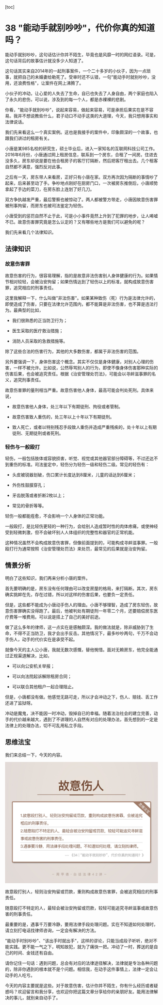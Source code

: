 [toc]
# 38 "能动手就别吵吵"，代价你真的知道吗？

能动手就别吵吵，这句话估计你并不陌生，毕竟也是风靡一时的网红语录。可是，这句话背后的故事估计就没多少人知道了。

这句话其实来自2014年的一起刑事案件，一个二十多岁的小伙子，因为一点琐事，就把自己的未婚妻给勒死了。受审时还不认错，一句"能动手时就别吵吵，没用，还浪费性格"，让案件在网上沸腾了。

小伙子的冲动，让心爱的人失去了生命，自已也失去了人身自由，两个家庭也陷入了永久的悲伤，可以说，涉及到的每一个人，都是赤裸裸的悲剧。

你看，"能动手就别吵吵"，说起来容易，做起来容易，可是承担后果实在是不容易。我并不想说教些什么，君子动口不动手这类的大道理，今天，我只想用事实和法律说话。

我们先来看这么一个真实案例。这也是我接手的案件中，印象颇深的一个故事，也跟我们讲过的租房有关。

小唐是某985名校的研究生，硕士毕业后，进入一家知名的互联网科技公司工作。2016年6月份，小唐通过网上租房信息，联系到一个房东，合租了一间房。住进去没多久，房东却说是要在他合租房子的客厅打隔断，然后把客厅租出去。几个租客自然都不满意，强烈反对此事。

之后有一天，房东带人来看房，正好只有小唐在家。双方再次因为隔断的事情吵了起来，后来甚至动了手。争吵地点刚好在厨房门口，一次被房东推倒后，小唐顺势拿起了手边的菜刀，在房东脸上连划了好几刀。

双方争执越发严重，最后警察也被惊动了。两人都被警方带走，小唐因故意伤害罪被刑事拘留，而房东也被司法鉴定为轻伤。

小唐受到的惩罚自然不止于此，可是小小事件竟然上升到了犯罪的地步，让人唏嘘不已。故意伤害罪究竟是怎么认定的？又有哪些地方是我们可以避免的呢？

我们先来看几个法律知识。

## 法律知识

### 故意伤害罪

故意伤害的行为，很容易理解，指的是故意非法伤害别人身体健康的行为。如果情节相对较轻，会被治安拘留；如果伤情达到了轻伤以上的标准，就构成故意伤害罪，追究相应的刑事责任。

这里我解释一下，什么叫做"非法伤害"。如果某种致伤（死）行为是法律允许的，即使造成了伤害，只要在法律允许范围内，都不能算是非法伤害，也不算是违法行为。最典型的比如，

* 我们很熟悉的正当防卫行为；

* 医生采取的医疗救治措施；

* 消防人员采取的急救措施等。

除了这些合法的伤害行为，其他的大多数伤害，都属于非法伤害的范围。

另外要强调一下，身体伤害这个概念。其实不仅仅是身体健康，对别人心理的伤害，一样不被允许。比如说，公然辱骂别人的行为，即使不像身体伤害那种实际的伤害后果，也会被追究责任。根据《治安管理处罚法》，可能会以寻衅滋事罪的名义，追究刑事责任。

故意伤害罪的量刑相当严重。故意伤害他人身体，最高可能会判处死刑。具体来说，

* 故意伤害他人身体，处三年以下有期徒刑、拘役或者管制。

* 故意伤害致人重伤的，处三年以上十年以下有期徒刑。

* 致人死亡，或者以特别残忍手段致人重伤并造成严重残疾的，处十年以上有期徒刑、无期徒刑或者死刑。

### 轻伤与一般殴打

轻伤，一般包括肢体或容貌损害，听觉、视觉或其他器官部分障碍等，不过还达不到重伤的标准。司法鉴定中，轻伤分为轻伤一级和轻伤二级。常见的轻伤有：

* 头皮被锐器划破，伤口累计长度达到8厘米，儿童的话达到6厘米；

* 外伤性鼓膜穿孔；

* 牙齿脱落或者折断2枚以上；

* 常见的骨折等等。

轻伤一般都能痊愈，不会影响一个人身体的正常功能。

一般殴打，是比轻伤更轻的一种行为，会给别人造成暂时性的肉体疼痛，或使神经受到轻微刺激，但不会破坏别人人体组织的完整性和器官的正常机能。

这种情况虽然不会构成故意伤害罪，但像前面提到的，可能构成寻衅滋事罪。一般殴打行为通常按照《治安管理处罚法》来处罚，最常见的后果就是治安拘留。

## 情景分析

明白了这些知识，我们再来分析小唐的案件。

首先要明确的是，房东没有任何理由可以改变房屋的格局，来打隔断。其次，房东确实挑衅在先，存在过错，所以对这样的伤害后果，也要负一定责任。

但是，这些都不能成为小唐动手伤人的理由。小唐不够理智，造成了房东轻伤，故意伤害罪确实没得跑了。最后，他被判处有期徒刑一年零二个月，还要赔偿房东医疗费等一堆费用。可以说是搭上了自己的美好前途。

做了这么多年的律师，这一点实在是感触颇深。我的做法就是，除非威胁到了生命，不得不正当防卫，我才会出手反击。其他情况下，最多吵吵两句，千万不会动手伤人，动手的代价实在是承受不起。

就像今天的主人公小唐，我就无数次感慨，替他惋惜。面对无赖房东，他完全能通过正规渠道解决，比如，

* 可以向公安机关举报；

* 可以向法院起诉解除租房合同；

* 可以联合其他租户一起合理阻止。

但是，小唐都没有做。他感觉无路可走，所以才会冲动之下，伤人、赔钱、丢工作还进了监狱呀。

冲动是魔鬼，决不能因一时冲动，毁掉自已的幸福。随着法治社会的建立完善，动手的代价越来越大，遇到了不讲理的人自然有对应的处理办法，首先想到的一定是法律上的处理办法，切不可乱用私立手段。

## 思维法宝

我们来总结一下，今天的内容。

![](assets/5137205d9d74e158df36a4c3fd5bf7c6.jpg)

故意殴打别人，轻则治安拘留或罚款，重则构成故意伤害罪，会被追究相应的刑事责任。

随意殴打不特定的人，最轻会被治安拘留或罚款，较轻可能追究寻衅滋事或故意伤害的刑事责任。

最重要的是，遇事千万要冷静，要用法律手段处理问题。实在不知道如何处理时，请立刻打电话找律师咨询，一定会有解决的方法。

"能动手时别吵吵"、"该出手时就出手"，这样的谬论，只能当成段子听听，绝对不能实践。更不能一气之下，明知故犯，就为了痛快一把。冲动了一时，葬送的是自己的时间、金钱还有自由。

请你记住一句话：遇到问题，总会有对应的法律途径解决，法律就是专治各种问题的，除非你遇到的根本就不是个问题。相信我，在动手这件事情上，法律一定会让动手的人吃亏。

今天的内容主要就是这些。对于故意伤害，估计你并不陌生，你有什么经历或者疑惑吗？欢迎留言和我分享，也欢迎你把这篇文章分享给你的亲朋好友。能用法律解决的事儿，就别亲自动手了。  
